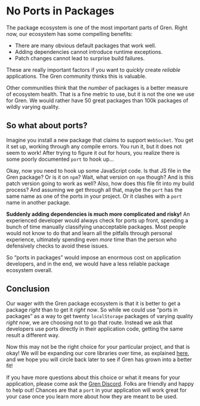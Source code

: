 # No Ports in Packages

The package ecosystem is one of the most important parts of Gren. Right now, our ecosystem has some compelling benefits:

  - There are many obvious default packages that work well.
  - Adding dependencies cannot introduce runtime exceptions.
  - Patch changes cannot lead to surprise build failures.

These are really important factors if you want to *quickly* create *reliable* applications. The Gren community thinks this is valuable.

Other communities think that the *number* of packages is a better measure of ecosystem health. That is a fine metric to use, but it is not the one we use for Gren. We would rather have 50 great packages than 100k packages of wildly varying quality.


## So what about ports?

Imagine you install a new package that claims to support `WebSocket`. You get it set up, working through any compile errors. You run it, but it does not seem to work! After trying to figure it out for hours, you realize there is some poorly documented `port` to hook up...

Okay, now you need to hook up some JavaScript code. Is that JS file in the Gren package? Or is it on `npm`? Wait, what version on `npm` though? And is this patch version going to work as well? Also, how does this file fit into my build process? And assuming we get through all that, maybe the `port` has the same name as one of the ports in your project. Or it clashes with a `port` name in another package.

**Suddenly adding dependencies is much more complicated and risky!** An experienced developer would always check for ports up front, spending a bunch of time manually classifying unacceptable packages. Most people would not know to do that and learn all the pitfalls through personal experience, ultimately spending even *more* time than the person who defensively checks to avoid these issues.

So “ports in packages” would impose an enormous cost on application developers, and in the end, we would have a less reliable package ecosystem overall.


## Conclusion

Our wager with the Gren package ecosystem is that it is better to get a package *right* than to get it *right now*. So while we could use “ports in packages” as a way to get twenty `localStorage` packages of varying quality *right now*, we are choosing not to go that route. Instead we ask that developers use ports directly in their application code, getting the same result a different way.

Now this may not be the right choice for your particular project, and that is okay! We will be expanding our core libraries over time, as explained [here](https://github.com/gren-lang/projects/blob/master/roadmap.md#where-is-the-localstorage-package), and we hope you will circle back later to see if Gren has grown into a better fit!

If you have more questions about this choice or what it means for your application, please come ask the [Gren Discord](https://discord.gg/Chb9YB9Vmh). Folks are friendly and happy to help out! Chances are that a `port` in your application will work great for your case once you learn more about how they are meant to be used.
